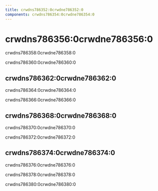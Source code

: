```yaml
---
title: crwdns786352:0crwdne786352:0
components: crwdns786354:0crwdne786354:0
---
```

# crwdns786356:0crwdne786356:0

<p class="description">crwdns786358:0crwdne786358:0</p>

crwdns786360:0crwdne786360:0

## crwdns786362:0crwdne786362:0

crwdns786364:0crwdne786364:0

crwdns786366:0crwdne786366:0

## crwdns786368:0crwdne786368:0

crwdns786370:0crwdne786370:0

crwdns786372:0crwdne786372:0

## crwdns786374:0crwdne786374:0

crwdns786376:0crwdne786376:0

crwdns786378:0crwdne786378:0

crwdns786380:0crwdne786380:0